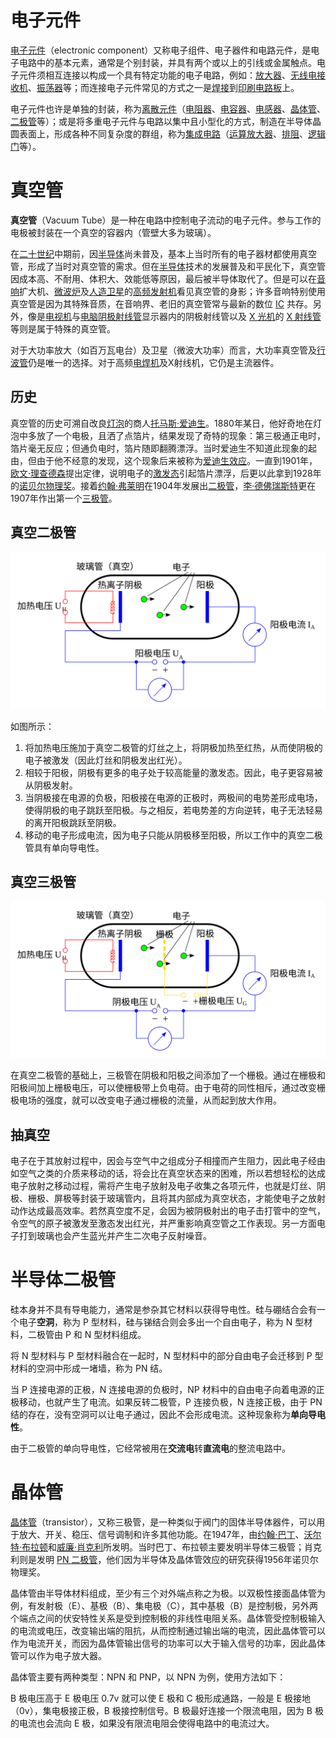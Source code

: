# 电子元件

[电子元件](https://zh.wikipedia.org/zh-cn/%E9%9B%BB%E5%AD%90%E5%85%83%E4%BB%B6)（electronic component）又称电子组件、电子器件和电路元件，是电子电路中的基本元素，通常是个别封装，并具有两个或以上的引线或金属触点。电子元件须相互连接以构成一个具有特定功能的电子电路，例如：[放大器](https://zh.wikipedia.org/wiki/放大器)、[无线电接收机](https://zh.wikipedia.org/wiki/无线电接收机)、[振荡器](https://zh.wikipedia.org/wiki/振盪器)等；而连接电子元件常见的方式之一是[焊接](https://zh.wikipedia.org/wiki/焊接)到[印刷电路板](https://zh.wikipedia.org/wiki/印刷電路板)上。

电子元件也许是单独的封装，称为[离散元件](https://zh.wikipedia.org/wiki/離散元件)（[电阻器](https://zh.wikipedia.org/wiki/電阻器)、[电容器](https://zh.wikipedia.org/wiki/電容器)、[电感器](https://zh.wikipedia.org/wiki/電感器)、[晶体管](https://zh.wikipedia.org/wiki/晶體管)、[二极管](https://zh.wikipedia.org/wiki/二極管)等）；或是将多重电子元件与电路以集中且小型化的方式，制造在半导体晶圆表面上，形成各种不同复杂度的群组，称为[集成电路](https://zh.wikipedia.org/wiki/積體電路)（[运算放大器](https://zh.wikipedia.org/wiki/運算放大器)、[排阻](https://zh.wikipedia.org/w/index.php?title=排阻&action=edit&redlink=1)、[逻辑门](https://zh.wikipedia.org/wiki/邏輯閘)等）。

# 真空管

**真空管**（Vacuum Tube）是一种在电路中控制电子流动的电子元件。参与工作的电极被封装在一个真空的容器内（管壁大多为玻璃）。

在[二十世纪](https://zh.wikipedia.org/wiki/二十世紀)中期前，因[半导体](https://zh.wikipedia.org/wiki/半導體)尚未普及，基本上当时所有的电子器材都使用真空管，形成了当时对真空管的需求。但在[半导体](https://zh.wikipedia.org/wiki/半導體)技术的发展普及和平民化下，真空管因成本高、不耐用、体积大、效能低等原因，最后被半导体取代了。但是可以在[音响](https://zh.wikipedia.org/wiki/音響)扩大机、[微波炉](https://zh.wikipedia.org/wiki/微波爐)及[人造卫星](https://zh.wikipedia.org/wiki/人造衛星)的[高频发射机](https://zh.wikipedia.org/wiki/发送器)看见真空管的身影；许多音响特别使用真空管是因为其特殊音质，在音响界、老旧的真空管常与最新的数位 [IC](https://zh.wikipedia.org/wiki/集成电路) 共存。另外，像是[电视机](https://zh.wikipedia.org/wiki/電視機)与[电脑](https://zh.wikipedia.org/wiki/電腦)[阴极射线管](https://zh.wikipedia.org/wiki/陰極射線管)显示器内的阴极射线管以及 [X 光机](https://zh.wikipedia.org/wiki/X光机)的 [X 射线管](https://zh.wikipedia.org/wiki/X射线管)等则是属于特殊的真空管。

对于大功率放大（如百万瓦电台）及卫星（微波大功率）而言，大功率真空管及[行波管](https://zh.wikipedia.org/wiki/行波管)仍是唯一的选择。对于高频[电焊机](https://zh.wikipedia.org/wiki/焊接)及X射线机，它仍是主流器件。

## 历史

真空管的历史可溯自改良[灯泡](https://zh.wikipedia.org/wiki/燈泡)的商人[托马斯·爱迪生](https://zh.wikipedia.org/wiki/湯瑪斯·愛迪生)。1880年某日，他好奇地在灯泡中多放了一个电极，且洒了点箔片，结果发现了奇特的现象：第三极通正电时，箔片毫无反应；但通负电时，箔片随即翻腾漂浮。当时爱迪生不知道此现象的起由，但由于他不经意的发现，这个现象后来被称为[爱迪生效应](https://zh.wikipedia.org/wiki/爱迪生效应)。一直到1901年，[欧文·理查德森](https://zh.wikipedia.org/wiki/欧文·理查森)提出定律，说明电子的[激发态](https://zh.wikipedia.org/wiki/激發態)引起箔片漂浮，后更以此拿到1928年的[诺贝尔物理奖](https://zh.wikipedia.org/wiki/諾貝爾物理獎)。接着[约翰·弗莱明](https://zh.wikipedia.org/wiki/約翰·弗萊明)在1904年发展出[二极管](https://zh.wikipedia.org/wiki/二極管)，[李·德佛瑞斯特](https://zh.wikipedia.org/wiki/李·德佛瑞斯特)更在1907年作出第一个[三极管](https://zh.wikipedia.org/wiki/三极管_(真空管))。

## 真空二极管

![](./assets/electronic-component/vacuum-tubes.svg)

如图所示：

1. 将加热电压施加于真空二极管的灯丝之上，将阴极加热至红热，从而使阴极的电子被激发（因此灯丝和阴极发出红光）。
2. 相较于阳极，阴极有更多的电子处于较高能量的激发态。因此，电子更容易被从阴极发射。
3. 当阴极接在电源的负极，阳极接在电源的正极时，两极间的电势差形成电场，使得阴极的电子跳跃至阳极。与之相反，若电势差的方向逆转，电子无法轻易的离开阳极跳跃至阴极。
4. 移动的电子形成电流，因为电子只能从阴极移至阳极，所以工作中的真空二极管具有单向导电性。

## 真空三极管

![](./assets/electronic-component/vacuum-triode.svg)

在真空二极管的基础上，三极管在阴极和阳极之间添加了一个栅极。通过在栅极和阳极间加上栅极电压，可以使栅极带上负电荷。由于电荷的同性相斥，通过改变栅极电场的强度，就可以改变电子通过栅极的流量，从而起到放大作用。

## 抽真空

电子在于其放射过程中，因会与空气中之组成分子相撞而产生阻力，因此电子经由如空气之类的介质来移动的话，将会比在真空状态来的困难，所以若想轻松的达成电子放射之移动过程，需将产生电子放射及电子收集之各项元件，也就是灯丝、阴极、栅极、屏极等封装于玻璃管内，且将其内部成为真空状态，才能使电子之放射动作达成最高效率。若然真空度不足，会因为被阴极射出的电子击打管中的空气，令空气的原子被激发至激态发出红光，并严重影响真空管之工作表现。另一方面电子打到玻璃也会产生蓝光并产生二次电子反射噪音。

# 半导体二极管

硅本身并不具有导电能力，通常是参杂其它材料以获得导电性。硅与硼结合会有一个电子**空洞**，称为 P 型材料，硅与锑结合则会多出一个自由电子，称为 N 型材料，二极管由 P 和 N 型材料组成。

将 N 型材料与 P 型材料融合在一起时，N 型材料中的部分自由电子会迁移到 P 型材料的空洞中形成一堵墙，称为 PN 结。

当 P 连接电源的正极，N 连接电源的负极时，NP 材料中的自由电子向着电源的正极移动，也就产生了电流。如果反转二极管，P 连接负极，N 连接正极，由于 PN 结的存在，没有空洞可以让电子通过，因此不会形成电流。这种现象称为**单向导电性**。

由于二极管的单向导电性，它经常被用在**交流电**转**直流电**的整流电路中。

# 晶体管

[晶体管](https://zh.wikipedia.org/zh-cn/%E6%99%B6%E4%BD%93%E7%AE%A1)（transistor），又称三极管，是一种类似于阀门的固体半导体器件，可以用于放大、开关、稳压、信号调制和许多其他功能。在1947年，由[约翰·巴丁](https://zh.wikipedia.org/wiki/约翰·巴丁)、[沃尔特·布拉顿](https://zh.wikipedia.org/wiki/沃尔特·布拉顿)和[威廉·肖克利](https://zh.wikipedia.org/wiki/威廉·肖克利)所发明。当时巴丁、布拉顿主要发明半导体三极管；肖克利则是发明 [PN 二极管](https://zh.wikipedia.org/wiki/二極管)，他们因为半导体及晶体管效应的研究获得1956年诺贝尔物理奖。

晶体管由半导体材料组成，至少有三个对外端点称之为极。以双极性接面晶体管为例，有发射极（E）、基极（B）、集电极（C），其中基极（B）是控制极，另外两个端点之间的伏安特性关系是受到控制极的非线性电阻关系。晶体管受控制极输入的电流或电压，改变输出端的阻抗，从而控制通过输出端的电流，因此晶体管可以作为电流开关，而因为晶体管输出信号的功率可以大于输入信号的功率，因此晶体管可以作为电子放大器。

晶体管主要有两种类型：NPN 和 PNP，以 NPN 为例，使用方法如下：

B 极电压高于 E 极电压 0.7v 就可以使 E 极和 C 极形成通路，一般是 E 极接地（0v），集电极接正极，B 极接控制信号。B 极最好连接一个限流电阻，因为 B 极的电流也会流向 E 极，如果没有限流电阻会使得电路中的电流过大。